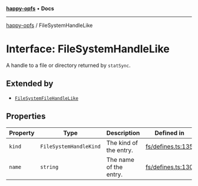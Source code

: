 [**happy-opfs**](../README.md) • **Docs**

***

[happy-opfs](../README.md) / FileSystemHandleLike

# Interface: FileSystemHandleLike

A handle to a file or directory returned by `statSync`.

## Extended by

- [`FileSystemFileHandleLike`](FileSystemFileHandleLike.md)

## Properties

| Property | Type | Description | Defined in |
| ------ | ------ | ------ | ------ |
| `kind` | `FileSystemHandleKind` | The kind of the entry. | [fs/defines.ts:135](https://github.com/JiangJie/happy-opfs/blob/a6314c4612c605f77895adcb9d6d91abcaafaa7d/src/fs/defines.ts#L135) |
| `name` | `string` | The name of the entry. | [fs/defines.ts:130](https://github.com/JiangJie/happy-opfs/blob/a6314c4612c605f77895adcb9d6d91abcaafaa7d/src/fs/defines.ts#L130) |
